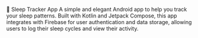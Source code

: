 🌙 Sleep Tracker App
A simple and elegant Android app to help you track your sleep patterns. Built with Kotlin and Jetpack Compose, this app integrates with Firebase for user authentication and data storage, allowing users to log their sleep cycles and view their activity.
